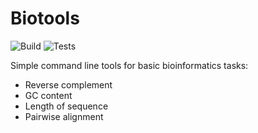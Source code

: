 # Biotools

![Build](https://github.com/jimrybarski/biotools/actions/workflows/build.yml/badge.svg) ![Tests](https://github.com/jimrybarski/biotools/actions/workflows/tests.yml/badge.svg)

Simple command line tools for basic bioinformatics tasks:
  * Reverse complement
  * GC content
  * Length of sequence
  * Pairwise alignment
